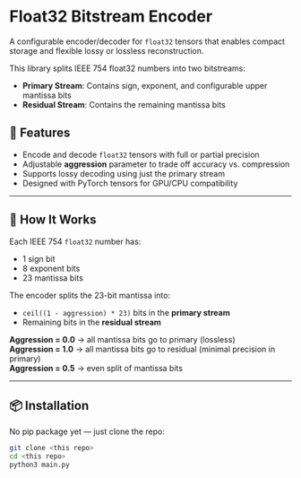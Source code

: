 # Float32 Bitstream Encoder

A configurable encoder/decoder for `float32` tensors that enables compact storage and flexible lossy or lossless reconstruction. 

This library splits IEEE 754 float32 numbers into two bitstreams:
- **Primary Stream**: Contains sign, exponent, and configurable upper mantissa bits
- **Residual Stream**: Contains the remaining mantissa bits

## 🔧 Features

- Encode and decode `float32` tensors with full or partial precision
- Adjustable **aggression** parameter to trade off accuracy vs. compression
- Supports lossy decoding using just the primary stream
- Designed with PyTorch tensors for GPU/CPU compatibility

---

## 🧠 How It Works

Each IEEE 754 `float32` number has:
- 1 sign bit
- 8 exponent bits
- 23 mantissa bits

The encoder splits the 23-bit mantissa into:
- `ceil((1 - aggression) * 23)` bits in the **primary stream**
- Remaining bits in the **residual stream**

**Aggression = 0.0** → all mantissa bits go to primary (lossless)  
**Aggression = 1.0** → all mantissa bits go to residual (minimal precision in primary)  
**Aggression = 0.5** → even split of mantissa bits

---

## 📦 Installation

No pip package yet — just clone the repo:

```bash
git clone <this repo>
cd <this repo>
python3 main.py